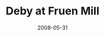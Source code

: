 ---
title: "Deby at Fruen Mill"
date: 2008-05-31
picture: /assets/camera-roll/2008/05/2008-05-31-deby-at-fruen-mill/recon-4-074.jpg
thumbnail: /assets/camera-roll/2008/05/2008-05-31-deby-at-fruen-mill/recon-4-074-thumbnail.jpg
type: picture
tags:
  - Recon 4
  - photograph
  - graffiti
  - Artist Unknown
  - urban exploration
  - Fruen Mill
  - Minneapolis
---